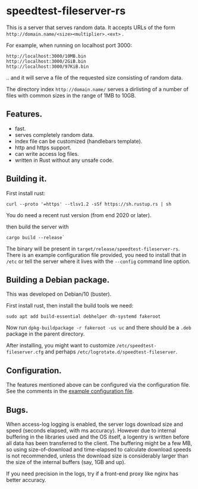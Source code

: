 # speedtest-fileserver-rs

This is a server that serves random data. It accepts URLs of the form
`http://domain.name/<size><multiplier>.<ext>` .

For example, when running on localhost port 3000:

```
http://localhost:3000/10MB.bin
http://localhost:3000/2GiB.bin
http://localhost:3000/97KiB.bin
```

.. and it will serve a file of the requested size consisting of random data.

The directory index `http://domain.name/` serves a dirlisting of a
number of files with common sizes in the range of 1MB to 10GB.

## Features.

- fast.
- serves completely random data.
- index file can be customized (handlebars template).
- http and https support.
- can write access log files.
- written in Rust without any unsafe code.

## Building it.

First install rust:
```
curl --proto '=https' --tlsv1.2 -sSf https://sh.rustup.rs | sh
```

You do need a recent rust version (from end 2020 or later).

then build the server with
```
cargo build --release`
```

The binary will be present in `target/release/speedtest-fileserver-rs`.
There is an example configuration file provided, you need to
install that in `/etc` or tell the server where it lives with the
`--config` command line option.

## Building a Debian package.

This was developed on Debian/10 (buster).

First install rust, then install the build tools we need:

```
sudo apt add build-essential debhelper dh-systemd fakeroot
```

Now run `dpkg-buildpackage -r fakeroot -us uc` and there should
be a `.deb` package in the parent directory.

After installing, you might want to customize `/etc/speedtest-fileserver.cfg`
and perhaps `/etc/logrotate.d/speedtest-fileserver`.

## Configuration.

The features mentioned above can be configured via the configuration file.
See the comments in the [example configuration file](speedtest-fileserver.cfg).

## Bugs.

When access-log logging is enabled, the server logs download size and speed
(seconds elapsed, with ms accuracy). However due to internal buffering in the
libraries used and the OS itself, a logentry is written before all data has
been transferred to the client. The buffering might be a few MB, so using
size-of-download and time-elapsed to calculate download speeds is not
recommended, unless the download size is considerably larger than the
size of the internal buffers (say, 1GB and up).

If you need precision in the logs, try if a front-end proxy like nginx has
better accuracy.
